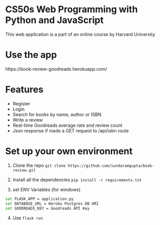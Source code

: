 <h1> CS50s Web Programming with Python and JavaScript </h1>
This web application is a part of an online course by Harvard University
<h1> Use the app </h1>
https://book-review-goodreads.herokuapp.com/
<h1> Features </h1>
<ul>
  <li>Register</li>
  <li>Login</li>
  <li>Search for books by name, author or ISBN</li>
  <li>Write a review</li>
  <li>Real-time Goodreads average rate and review count</li>
  <li>Json response if made a GET request to /api/isbn route</li>
 </ul>
<h1> Set up your own environment </h1> 


1. Clone the repo ```git clone https://github.com/sundaramgupta/book-review.git```
2. Install all the dependencies ```pip install -r requirements.txt``` 

3. set ENV Variables (for windows)
```bash
set FLASK_APP = application.py
set DATABASE_URL = Heroku Postgres DB URI
set GOODREADS_KEY = Goodreads API Key
```

4. Use ```flask run```
  
